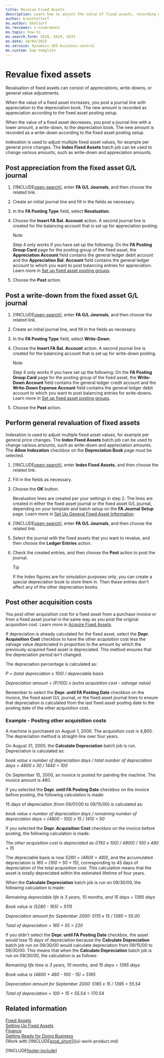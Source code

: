 ```yaml
---
title: Revalue Fixed Assets
description: Learn how to adjust the value of fixed assets, recording new amounts as a write-down or appreciation, and post other acquisition costs.
author: brentholtorf
ms.author: bholtorf
ms.reviewer: v-soumramani
ms.topic: how-to
ms.search.form: 5628, 5629, 5633
ms.date: 10/03/2025
ms.service: dynamics-365-business-central
ms.custom: bap-template
---
```


# Revalue fixed assets

Revaluation of fixed assets can consist of appreciations, write-downs, or general value adjustments.

When the value of a fixed asset increases, you post a journal line with appreciation to the depreciation book. The new amount is recorded as appreciation according to the fixed asset posting setup.

When the value of a fixed asset decreases, you post a journal line with a lower amount, a write-down, to the depreciation book. The new amount is recorded as a write-down according to the fixed asset posting setup.

Indexation is used to adjust multiple fixed asset values, for example per general price changes. The **Index Fixed Assets** batch job can be used to change various amounts, such as write-down and appreciation amounts.

## Post appreciation from the fixed asset G/L journal

1. [!INCLUDE[open-search](includes/open-search.md)], enter **FA G/L Journals**, and then choose the related link.  
2. Create an initial journal line and fill in the fields as necessary.
3. In the **FA Posting Type** field, select **Revaluation**.
4. Choose the **Insert FA Bal. Account** action. A second journal line is created for the balancing account that is set up for appreciation posting.

    > [!NOTE]  
    > Step 4 only works if you have set up the following: On the **FA Posting Group Card** page for the posting group of the fixed asset, the **Appreciation Account** field contains the general ledger debit account and the **Appreciation Bal. Account** field contains the general ledger account to which you want to post balancing entries for appreciation. Learn more in [Set up fixed asset posting groups](fa-how-setup-general.md#set-up-fixed-asset-posting-groups).  
5. Choose the **Post** action.

## Post a write-down from the fixed asset G/L journal

1. [!INCLUDE[open-search](includes/open-search.md)], enter **FA G/L Journals**, and then choose the related link.  
2. Create an initial journal line, and fill in the fields as necessary.
3. In the **FA Posting Type** field, select **Write-Down**.
4. Choose the **Insert FA Bal. Account** action. A second journal line is created for the balancing account that is set up for write-down posting.

    > [!NOTE]  
    > Step 4 only works if you have set up the following: On the **FA Posting Group Card** page for the posting group of the fixed asset, the **Write-Down Account** field contains the general ledger credit account and the **Write-Down Expense Account** field contains the general ledger debit account to which you want to post balancing entries for write-downs. Learn more in [Set up fixed asset posting groups](fa-how-setup-general.md#set-up-fixed-asset-posting-groups).
5. Choose the **Post** action.

## Perform general revaluation of fixed assets

Indexation is used to adjust multiple fixed asset values, for example per general price changes. The **Index Fixed Assets** batch job can be used to change various amounts, such as write-down and appreciation amounts. The **Allow Indexation** checkbox on the **Depreciation Book** page must be selected.

1. [!INCLUDE[open-search](includes/open-search.md)], enter **Index Fixed Assets**, and then choose the related link.  
2. Fill in the fields as necessary.
3. Choose the **OK** button.

    Revaluation lines are created per your settings in step 2. The lines are created in either the fixed asset journal or the fixed asset G/L journal, depending on your template and batch setup on the **FA Journal Setup** page. Learn more in [Set Up General Fixed Asset Information](fa-how-setup-general.md).
4. [!INCLUDE[open-search](includes/open-search.md)], enter **FA G/L Journals**, and then choose the related link.  
5. Select the journal with the fixed assets that you want to revalue, and then choose the **Ledger Entries** action.  
6. Check the created entries, and then choose the **Post** action to post the journal.

    > [!TIP]  
    > If the index figures are for simulation purposes only, you can create a special depreciation book to store them in. Then these entries don't affect any of the other depreciation books.

## Post other acquisition costs

You post other acquisition cost for a fixed asset from a purchase invoice or from a fixed asset journal in the same way as you post the original acquisition cost. Learn more in [Acquire Fixed Assets](fa-how-acquire.md).  

If depreciation is already calculated for the fixed asset, select the **Depr. Acquisition Cost** checkbox to have the other acquisition cost less the salvage value depreciated in proportion to the amount by which the previously acquired fixed asset is depreciated. This method ensures that the depreciation period isn't changed.  

The depreciation percentage is calculated as:  

*P = (total depreciation x 100) / depreciable basis*

*Depreciation amount = (P/100) x (extra acquisition cost - salvage value)*  

Remember to select the **Depr. until FA Posting Date** checkbox on the invoice, the fixed asset G/L journal, or the fixed asset journal lines to ensure that depreciation is calculated from the last fixed asset posting date to the posting date of the other acquisition cost.

### Example - Posting other acquisition costs

A machine is purchased on August 1, 2000. The acquisition cost is 4,800. The depreciation method is straight-line over four years.

On August 31, 2000, the **Calculate Depreciation** batch job is run. Depreciation is calculated as:

*book value x number of depreciation days / total number of depreciation days = 4800 x 30 / 1440 = 100*  

On September 15, 2000, an invoice is posted for painting the machine. The invoice amount is 480.

If you selected the **Depr. until FA Posting Date** checkbox on the invoice before posting, the following calculation is made:  

15 days of depreciation (from 09/01/00 to 09/15/00) is calculated as:

*book value x number of depreciation days / remaining number of depreciation days = (4800 - 100) x 15 / 1410 = 50*

If you selected the **Depr. Acquisition Cost** checkbox on the invoice before posting, the following calculation is made:  

*The other acquisition cost is depreciated as ((150 x 100) / 4800) / 100 x 480 = 15*

The depreciable basis is now *5280 = (4800 + 480)*, and the accumulated depreciation is *165 = (100 + 50 + 15)*, corresponding to 45 days of depreciation of the total acquisition cost. This calculation means that the asset is totally depreciated within the estimated lifetime of four years.  

When the **Calculate Depreciation** batch job is run on 09/30/00, the following calculation is made:  

*Remaining depreciable life is 3 years, 10 months, and 15 days = 1395 days*  

*Book value is (5280 - 165) = 5115*  

*Depreciation amount for September 2000: 5115 x 15 / 1395 = 55.00*  

*Total of depreciation = 165 + 55 = 220*  

If you didn't select the **Depr. until FA Posting Date** checkbox, the asset would lose 15 days of depreciation because the **Calculate Depreciation** batch job run on 09/30/00 would calculate depreciation from 09/15/00 to 09/30/00. This means that when the **Calculate Depreciation** batch job is run on 09/30/00, the calculation is as follows:  

*Remaining life time is 3 years, 10 months, and 15 days = 1395 days*  

*Book value is (4800 + 480 - 100 - 15) = 5165*

*Depreciation amount for September 2000: 5165 x 15 / 1395 = 55.54*  

*Total of depreciation = 100 + 15 + 55.54 = 170.54*

## Related information

[Fixed Assets](fa-manage.md)  
[Setting Up Fixed Assets](fa-setup.md)  
[Finance](finance.md)  
[Getting Ready for Doing Business](ui-get-ready-business.md)  
[Work with [!INCLUDE[prod_short](includes/prod_short.md)]](ui-work-product.md)  

[!INCLUDE[footer-include](includes/footer-banner.md)]
